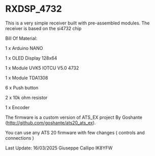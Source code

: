 # RXDSP_4732
This is a very simple receiver built with pre-assembled modules. The receiver is based on the si4732 chip

Bill Of Material:

1 x Arduino NANO

1 x OLED Display 128x64

1 x Module UVK5 IOTCU V5.0 4732

1 x Module TDA1308 

6 x Push button

2 x 10k ohm resistor

1 x Encoder


 The firmware is a custom version of ATS_EX project
 By Goshante  (http://github.com/goshante/ats20_ats_ex).
 
 You can use any ATS 20 firmware with few changes ( controls and connections )

Last Update: 16/03/2025
Giuseppe Callipo IK8YFW
